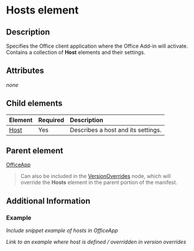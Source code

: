 # Hosts element

## Description
Specifies the Office client application where the Office Add-in will activate. Contains a collection of **Host** elements and their settings. 

## Attributes
_none_

## Child elements

|  Element |  Required  |  Description  |
|:-----|:-----|:-----|
|  [Host](./host.md)    |  Yes   |  Describes a host and its settings. |


## Parent element
[OfficeApp]() 

> Can also be included in the [VersionOverrides](./versionoverrides.md) node, which will override the **Hosts** element in the parent portion of the manifest. 

## Additional Information
### Example
_Include snippet example of hosts in OfficeApp_

_Link to an example where host is defined / overridden in version overrides_
